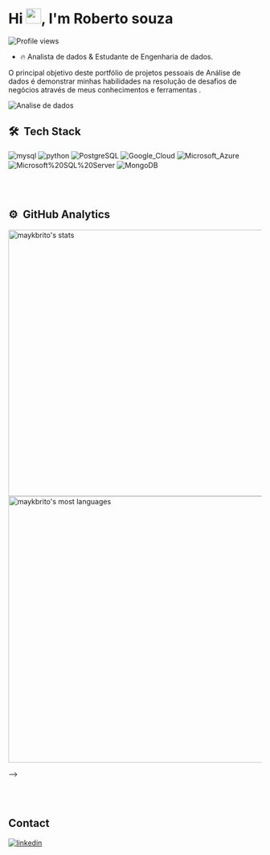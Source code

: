 

<h1 align="left">Hi <img src="https://raw.githubusercontent.com/kaueMarques/kaueMarques/master/hi.gif" height="30px">, I'm  Roberto souza</h1> <p align="left"> <img src="https://komarev.com/ghpvc/?username=robertofsouzas&color=yellow" alt="Profile views" /> </p>

- 🔥 Analista de dados & Estudante de Engenharia de dados.
 
O principal objetivo deste portfólio de projetos pessoais de Análise de dados  é demonstrar minhas habilidades na resolução de desafios de negócios através de meus conhecimentos e ferramentas .



 
![Analise de dados](https://github.com/Robertofsouzas/Robertofsouzas/assets/67076322/a15e6d38-896d-4828-b859-69caa494beec)

## 🛠 &nbsp;Tech Stack

      
            
 <img align="center" alt="mysql" src="https://img.shields.io/badge/MySQL-00000F?style=for-the-badge&logo=mysql&logoColor=white"/>
 <img align="center" alt="python" src="https://img.shields.io/badge/python-43853D?style=for-the-badge&logo=python&logoColor=white" />
  <img align="center" alt="PostgreSQL" src= "https://img.shields.io/badge/PostgreSQL-316192?style=for-the-badge&logo=postgresql&logoColor=white"/>
   <img align="center" alt="Google_Cloud" src= "https://img.shields.io/badge/Google_Cloud-4285F4?style=for-the-badge&logo=google-cloud&logoColor=white"/>
   	 <img align="center" alt="Microsoft_Azure" src= "https://img.shields.io/badge/Microsoft_Azure-0089D6?style=for-the-badge&logo=microsoft-azure&logoColor=white"/>
       <img align="center" alt="Microsoft%20SQL%20Server" src=  "https://img.shields.io/badge/Microsoft%20SQL%20Server-CC2927?style=for-the-badge&logo=microsoft%20sql%20server&logoColor=white"/>  
             <img align="center" alt="MongoDB" src= " https://img.shields.io/badge/MongoDB-4EA94B?style=for-the-badge&logo=mongodb&logoColor=white"/>

 
          
          
          
          
          

           
          



<br><br>

## ⚙️ &nbsp;GitHub Analytics

<p align="left">
<img width="530em" src="https://github-readme-stats.vercel.app/api?username=robertofsouzas&show_icons=true&theme=vision-friendly-dark" alt="maykbrito's stats"/>
<img width="530em" src="https://github-readme-stats.vercel.app/api/top-langs/?username=robertofsouzas&layout=compact&theme=vision-friendly-dark" alt="maykbrito's most languages"/>
</p>
-->

<br><br>

## Contact


<a href="https://www.linkedin.com/in/roberto-fonseca-de-souza/" target="_blank">
  <img align="center" src="https://img.shields.io/badge/-Roberto-05122A?style=flat&logo=linkedin" alt="linkedin"/>
